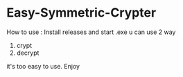 # Easy-Symmetric-Crypter

How to use : Install releases and start .exe 
u can use 2 way 
1) crypt
2) decrypt

it's too easy to use. Enjoy
